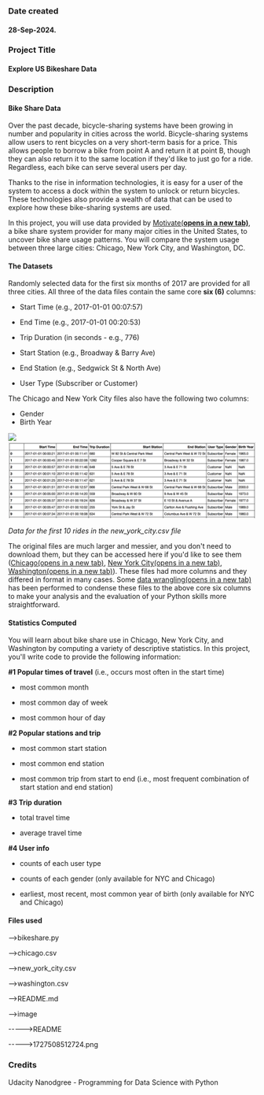 ### Date created
#### 28-Sep-2024.

### Project Title
#### Explore US Bikeshare Data

### Description
#### **Bike Share Data**

Over the past decade, bicycle-sharing systems have been growing in number and popularity in cities across the world. Bicycle-sharing systems allow users to rent bicycles on a very short-term basis for a price. This allows people to borrow a bike from point A and return it at point B, though they can also return it to the same location if they'd like to just go for a ride. Regardless, each bike can serve several users per day.

Thanks to the rise in information technologies, it is easy for a user of the system to access a dock within the system to unlock or return bicycles. These technologies also provide a wealth of data that can be used to explore how these bike-sharing systems are used.

In this project, you will use data provided by [Motivate(**opens in a new tab)**](https://www.motivateco.com/), a bike share system provider for many major cities in the United States, to uncover bike share usage patterns. You will compare the system usage between three large cities: Chicago, New York City, and Washington, DC.

#### **The Datasets**

Randomly selected data for the first six months of 2017 are provided for all three cities. All three of the data files contain the same core **six (6)** columns:

* Start Time (e.g., 2017-01-01 00:07:57)
* End Time (e.g., 2017-01-01 00:20:53)

* Trip Duration (in seconds - e.g., 776)
* Start Station (e.g., Broadway & Barry Ave)

* End Station (e.g., Sedgwick St & North Ave)
* User Type (Subscriber or Customer)

The Chicago and New York City files also have the following two columns:

* Gender
* Birth Year

![](blob:vscode-webview://17siqnlam0fu6diptptkorp788ilcvsdk9pt0fq8voe9e4g3dlbd/c2665ee7-1f68-499a-9c56-277869f1421d)![1727508512724](image/ReadMe/1727508512724.png)

*Data for the first 10 rides in the new_york_city.csv file*

The original files are much larger and messier, and you don't need to download them, but they can be accessed here if you'd like to see them ([Chicago(opens in a new tab)](https://www.divvybikes.com/system-data), [New York City(opens in a new tab)](https://www.citibikenyc.com/system-data), [Washington(opens in a new tab)](https://www.capitalbikeshare.com/system-data)). These files had more columns and they differed in format in many cases. Some [data wrangling(opens in a new tab)](https://en.wikipedia.org/wiki/Data_wrangling) has been performed to condense these files to the above core six columns to make your analysis and the evaluation of your Python skills more straightforward.

#### Statistics Computed

You will learn about bike share use in Chicago, New York City, and Washington by computing a variety of descriptive statistics. In this project, you'll write code to provide the following information:

**#1 Popular times of travel** (i.e., occurs most often in the start time)

- most common month

- most common day of week

- most common hour of day

**#2 Popular stations and trip**

- most common start station

- most common end station

- most common trip from start to end (i.e., most frequent combination of start station and end station)

**#3 Trip duration**

- total travel time

- average travel time

**#4 User info**

- counts of each user type

- counts of each gender (only available for NYC and Chicago)

- earliest, most recent, most common year of birth (only available for NYC and Chicago)

#### Files used
-->bikeshare.py

-->chicago.csv

-->new_york_city.csv

-->washington.csv

-->README.md

-->image

----->README

----->1727508512724.png


### Credits
Udacity Nanodgree - Programming for Data Science with Python
